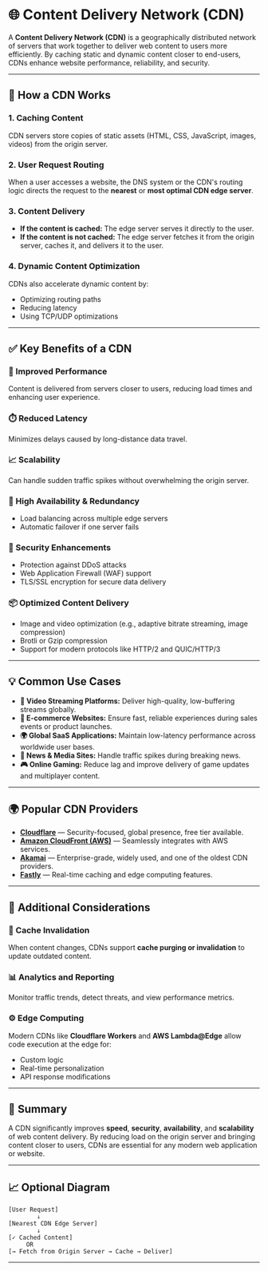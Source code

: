 

# 🌐 Content Delivery Network (CDN)

A **Content Delivery Network (CDN)** is a geographically distributed network of servers that work together to deliver web content to users more efficiently. By caching static and dynamic content closer to end-users, CDNs enhance website performance, reliability, and security.

---

## 🔧 How a CDN Works

### 1. **Caching Content**

CDN servers store copies of static assets (HTML, CSS, JavaScript, images, videos) from the origin server.

### 2. **User Request Routing**

When a user accesses a website, the DNS system or the CDN's routing logic directs the request to the **nearest** or **most optimal CDN edge server**.

### 3. **Content Delivery**

* **If the content is cached:** The edge server serves it directly to the user.
* **If the content is not cached:** The edge server fetches it from the origin server, caches it, and delivers it to the user.

### 4. **Dynamic Content Optimization**

CDNs also accelerate dynamic content by:

* Optimizing routing paths
* Reducing latency
* Using TCP/UDP optimizations

---

## ✅ Key Benefits of a CDN

### 🚀 Improved Performance

Content is delivered from servers closer to users, reducing load times and enhancing user experience.

### ⏱️ Reduced Latency

Minimizes delays caused by long-distance data travel.

### 📈 Scalability

Can handle sudden traffic spikes without overwhelming the origin server.

### 🔁 High Availability & Redundancy

* Load balancing across multiple edge servers
* Automatic failover if one server fails

### 🔐 Security Enhancements

* Protection against DDoS attacks
* Web Application Firewall (WAF) support
* TLS/SSL encryption for secure data delivery

### 📦 Optimized Content Delivery

* Image and video optimization (e.g., adaptive bitrate streaming, image compression)
* Brotli or Gzip compression
* Support for modern protocols like HTTP/2 and QUIC/HTTP/3

---

## 💡 Common Use Cases

* **🎥 Video Streaming Platforms:** Deliver high-quality, low-buffering streams globally.
* **🛒 E-commerce Websites:** Ensure fast, reliable experiences during sales events or product launches.
* **🌍 Global SaaS Applications:** Maintain low-latency performance across worldwide user bases.
* **📰 News & Media Sites:** Handle traffic spikes during breaking news.
* **🎮 Online Gaming:** Reduce lag and improve delivery of game updates and multiplayer content.

---

## 🌍 Popular CDN Providers

* [**Cloudflare**](https://www.cloudflare.com) — Security-focused, global presence, free tier available.
* [**Amazon CloudFront (AWS)**](https://aws.amazon.com/cloudfront/) — Seamlessly integrates with AWS services.
* [**Akamai**](https://www.akamai.com) — Enterprise-grade, widely used, and one of the oldest CDN providers.
* [**Fastly**](https://www.fastly.com) — Real-time caching and edge computing features.

---

## 📌 Additional Considerations

### 🔄 Cache Invalidation

When content changes, CDNs support **cache purging or invalidation** to update outdated content.

### 📊 Analytics and Reporting

Monitor traffic trends, detect threats, and view performance metrics.

### ⚙️ Edge Computing

Modern CDNs like **Cloudflare Workers** and **AWS Lambda\@Edge** allow code execution at the edge for:

* Custom logic
* Real-time personalization
* API response modifications

---

## 🧾 Summary

A CDN significantly improves **speed**, **security**, **availability**, and **scalability** of web content delivery. By reducing load on the origin server and bringing content closer to users, CDNs are essential for any modern web application or website.

---

## 📈 Optional Diagram

```
[User Request]
        ↓
[Nearest CDN Edge Server]
        ↓
[✓ Cached Content]
     OR
[→ Fetch from Origin Server → Cache → Deliver]
```

---

